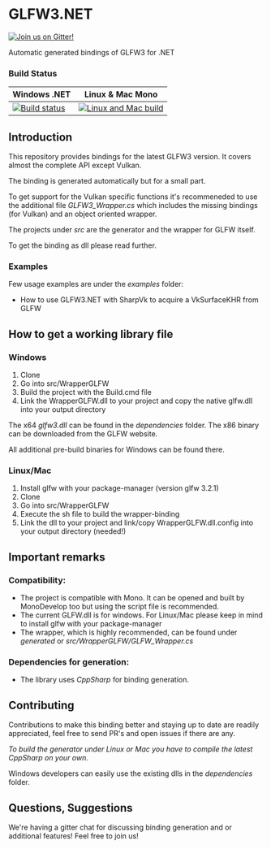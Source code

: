 # GLFW3.NET
[![Join us on Gitter!](https://badges.gitter.im/gitterHQ/gitter.png)](https://gitter.im/glfw3dotnet/Lobby)

Automatic generated bindings of GLFW3 for .NET

### Build Status
| Windows .NET | Linux & Mac Mono
|---------------------------|---------------------------|
| [![Build status](https://ci.appveyor.com/api/projects/status/30o9i6m2vvwvnar7?svg=true)](https://ci.appveyor.com/project/EveResearchFoundation/glfw3-net) | [![Linux and Mac build](https://travis-ci.org/realvictorprm/GLFW3.NET.svg?branch=master)](https://travis-ci.org/realvictorprm/GLFW3.NET)

## Introduction
This repository provides bindings for the latest GLFW3 version. It covers almost the complete API except Vulkan.

The binding is generated automatically but for a small part.

To get support for the Vulkan specific functions it's recommeneded to use the additional file _GLFW3_Wrapper.cs_ which includes the missing bindings (for Vulkan) and an object oriented wrapper. 

The projects under _src_ are the generator and the wrapper for GLFW itself. 

To get the binding as dll please read further.

### Examples
Few usage examples are under the _examples_ folder:
- How to use GLFW3.NET with SharpVk to acquire a VkSurfaceKHR from GLFW

## How to get a working library file
### Windows
1. Clone 
2. Go into src/WrapperGLFW
2. Build the project with the Build.cmd file
3. Link the WrapperGLFW.dll to your project and copy the native glfw.dll into your output directory

The x64 _glfw3.dll_ can be found in the _dependencies_ folder. The x86 binary can be downloaded from the GLFW website.

All additional pre-build binaries for Windows can be found there.

### Linux/Mac
1. Install glfw with your package-manager (version glfw 3.2.1)
2. Clone 
3. Go into src/WrapperGLFW
4. Execute the sh file to build the wrapper-binding
5. Link the dll to your project and link/copy WrapperGLFW.dll.config into your output directory (needed!)

## Important remarks
### Compatibility:
- The project is compatible with Mono. It can be opened and built by MonoDevelop too but using the script file is recommended.
- The current GLFW.dll is for windows. For Linux/Mac please keep in mind to install glfw with your package-manager  
- The wrapper, which is highly recommended, can be found under _generated_ or _src/WrapperGLFW/GLFW_Wrapper.cs_

### Dependencies for generation:
- The library uses _CppSharp_ for binding generation.

## Contributing

Contributions to make this binding better and staying up to date are readily appreciated, feel free to send PR's and open issues if there are any.

*To build the generator under Linux or Mac you have to compile the latest CppSharp on your own.*

Windows developers can easily use the existing dlls in the _dependencies_ folder.

## Questions, Suggestions

We're having a gitter chat for discussing binding generation and or additional features!
Feel free to join us!

